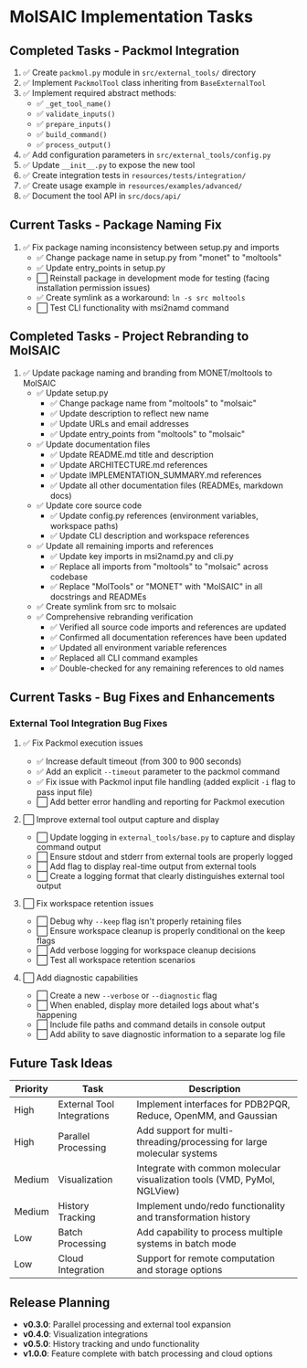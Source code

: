 # MolSAIC Implementation Tasks

## Completed Tasks - Packmol Integration

1. ✅ Create `packmol.py` module in `src/external_tools/` directory
2. ✅ Implement `PackmolTool` class inheriting from `BaseExternalTool`
3. ✅ Implement required abstract methods:
   - ✅ `_get_tool_name()`
   - ✅ `validate_inputs()`
   - ✅ `prepare_inputs()`
   - ✅ `build_command()`
   - ✅ `process_output()`
4. ✅ Add configuration parameters in `src/external_tools/config.py`
5. ✅ Update `__init__.py` to expose the new tool
6. ✅ Create integration tests in `resources/tests/integration/`
7. ✅ Create usage example in `resources/examples/advanced/`
8. ✅ Document the tool API in `src/docs/api/`

## Current Tasks - Package Naming Fix

1. ✅ Fix package naming inconsistency between setup.py and imports
   - ✅ Change package name in setup.py from "monet" to "moltools"
   - ✅ Update entry_points in setup.py
   - ⬜ Reinstall package in development mode for testing (facing installation permission issues)
   - ✅ Create symlink as a workaround: `ln -s src moltools`
   - ⬜ Test CLI functionality with msi2namd command

## Completed Tasks - Project Rebranding to MolSAIC

1. ✅ Update package naming and branding from MONET/moltools to MolSAIC
   - ✅ Update setup.py
     - ✅ Change package name from "moltools" to "molsaic"
     - ✅ Update description to reflect new name
     - ✅ Update URLs and email addresses
     - ✅ Update entry_points from "moltools" to "molsaic"
   - ✅ Update documentation files
     - ✅ Update README.md title and description
     - ✅ Update ARCHITECTURE.md references 
     - ✅ Update IMPLEMENTATION_SUMMARY.md references
     - ✅ Update all other documentation files (READMEs, markdown docs)
   - ✅ Update core source code
     - ✅ Update config.py references (environment variables, workspace paths)
     - ✅ Update CLI description and workspace references
   - ✅ Update all remaining imports and references
     - ✅ Update key imports in msi2namd.py and cli.py
     - ✅ Replace all imports from "moltools" to "molsaic" across codebase
     - ✅ Replace "MolTools" or "MONET" with "MolSAIC" in all docstrings and READMEs
   - ✅ Create symlink from src to molsaic
   - ✅ Comprehensive rebranding verification
     - ✅ Verified all source code imports and references are updated
     - ✅ Confirmed all documentation references have been updated
     - ✅ Updated all environment variable references
     - ✅ Replaced all CLI command examples
     - ✅ Double-checked for any remaining references to old names

## Current Tasks - Bug Fixes and Enhancements

### External Tool Integration Bug Fixes

1. ✅ Fix Packmol execution issues
   - ✅ Increase default timeout (from 300 to 900 seconds)
   - ✅ Add an explicit `--timeout` parameter to the packmol command
   - ✅ Fix issue with Packmol input file handling (added explicit `-i` flag to pass input file)
   - ⬜ Add better error handling and reporting for Packmol execution

2. ⬜ Improve external tool output capture and display
   - ⬜ Update logging in `external_tools/base.py` to capture and display command output
   - ⬜ Ensure stdout and stderr from external tools are properly logged
   - ⬜ Add flag to display real-time output from external tools
   - ⬜ Create a logging format that clearly distinguishes external tool output

3. ⬜ Fix workspace retention issues
   - ⬜ Debug why `--keep` flag isn't properly retaining files
   - ⬜ Ensure workspace cleanup is properly conditional on the keep flags
   - ⬜ Add verbose logging for workspace cleanup decisions
   - ⬜ Test all workspace retention scenarios

4. ⬜ Add diagnostic capabilities
   - ⬜ Create a new `--verbose` or `--diagnostic` flag
   - ⬜ When enabled, display more detailed logs about what's happening
   - ⬜ Include file paths and command details in console output
   - ⬜ Add ability to save diagnostic information to a separate log file

## Future Task Ideas

| Priority | Task | Description |
|----------|------|-------------|
| High | External Tool Integrations | Implement interfaces for PDB2PQR, Reduce, OpenMM, and Gaussian |
| High | Parallel Processing | Add support for multi-threading/processing for large molecular systems |
| Medium | Visualization | Integrate with common molecular visualization tools (VMD, PyMol, NGLView) |
| Medium | History Tracking | Implement undo/redo functionality and transformation history |
| Low | Batch Processing | Add capability to process multiple systems in batch mode |
| Low | Cloud Integration | Support for remote computation and storage options |

## Release Planning

* **v0.3.0**: Parallel processing and external tool expansion
* **v0.4.0**: Visualization integrations
* **v0.5.0**: History tracking and undo functionality
* **v1.0.0**: Feature complete with batch processing and cloud options